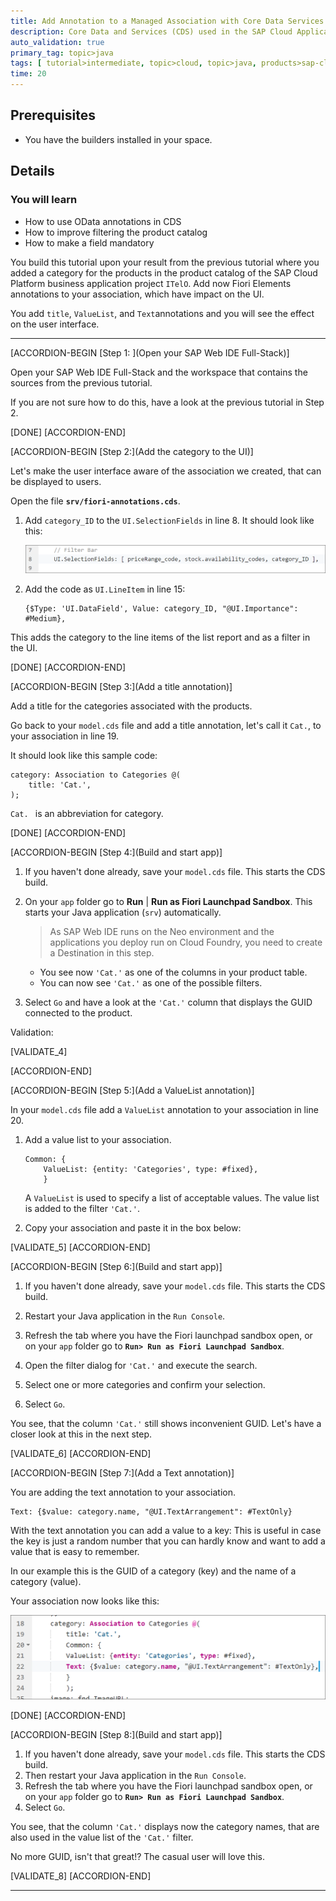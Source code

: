 ```yaml
---
title: Add Annotation to a Managed Association with Core Data Services
description: Core Data and Services (CDS) used in the SAP Cloud Application Programming Model supports annotations from Fiori Elements. Add four of them and explore the results.
auto_validation: true
primary_tag: topic>java
tags: [ tutorial>intermediate, topic>cloud, topic>java, products>sap-cloud-platform, products>sap-web-ide, software-product-function>sap-cloud-application-programming-model ]
time: 20
---
```


## Prerequisites  
 - You have the builders installed in your space.


## Details
### You will learn  
  - How to use OData annotations in CDS
  - How to improve filtering the product catalog
  - How to make a field mandatory

You build this tutorial upon your result from the previous tutorial where you added a category for the products in the product catalog of the SAP Cloud Platform business application project `ITelO`. Add now Fiori Elements annotations to your association, which have impact on the UI.

You add `title`, `ValueList`, and `Text`annotations and you will see the effect on the user interface.

---

[ACCORDION-BEGIN [Step 1: ](Open your SAP Web IDE Full-Stack)]

Open your SAP Web IDE Full-Stack and the workspace that contains the sources from the previous tutorial.

If you are not sure how to do this, have a look at the previous tutorial in Step 2.

[DONE]
[ACCORDION-END]


[ACCORDION-BEGIN [Step 2:](Add the category to the UI)]

Let's make the user interface aware of the association we created, that can be displayed to users.

Open the file **`srv/fiori-annotations.cds`**.

1. Add `category_ID` to the `UI.SelectionFields` in line 8. It should look like this:

    ![UI.SelectionFields](itelouiselection.png)

2. Add the code as `UI.LineItem` in line 15:

    ```
    {$Type: 'UI.DataField', Value: category_ID, "@UI.Importance": #Medium},
    ```

This adds the category to the line items of the list report and as a filter in the UI.


[DONE]
[ACCORDION-END]

[ACCORDION-BEGIN [Step 3:](Add a title annotation)]

Add a title for the categories associated with the products.

Go back to your `model.cds` file and add a title annotation, let's call it `Cat.`, to your association in line 19.

It should look like this sample code:

```
category: Association to Categories @(
    title: 'Cat.',
);

```

`Cat. ` is an abbreviation for category.

[DONE]
[ACCORDION-END]

[ACCORDION-BEGIN [Step 4:](Build and start app)]


 1. If you haven't done already, save your `model.cds` file. This starts the CDS build.

 2. On your `app` folder go to **Run** | **Run as Fiori Launchpad Sandbox**. This starts your Java application (`srv`) automatically.

    >As SAP Web IDE runs on the Neo environment and the applications you deploy run on Cloud Foundry, you need to create a Destination in this step.


     - You see now `'Cat.'` as one of the columns in your product table.
     - You can now see `'Cat.'` as one of the possible filters.

 3. Select `Go` and have a look at the `'Cat.'` column that displays the GUID connected to the product.

Validation:

[VALIDATE_4]

[ACCORDION-END]


[ACCORDION-BEGIN [Step 5:](Add a ValueList annotation)]

In your `model.cds` file add a `ValueList` annotation to your association in line 20.

1. Add a value list to your association.

    ```
    Common: {
        ValueList: {entity: 'Categories', type: #fixed},
        }
    ```

    A `ValueList` is used to specify a list of acceptable values. The value list is added to the filter `'Cat.'`.

2. Copy your association and paste it in the box below:

[VALIDATE_5]
[ACCORDION-END]



[ACCORDION-BEGIN [Step 6:](Build and start app)]

 1. If you haven't done already, save your `model.cds` file. This starts the CDS build.

 2. Restart your Java application in the `Run Console`.

 3. Refresh the tab where you have the Fiori launchpad sandbox open, or on your `app` folder go to **`Run> Run as Fiori Launchpad Sandbox`**.

 4. Open the filter dialog for `'Cat.'` and execute the search.

 5. Select one or more categories and confirm your selection.

 6. Select `Go`. 

You see, that the column `'Cat.'` still shows inconvenient GUID. Let's have a closer look at this in the next step.


[VALIDATE_6]
[ACCORDION-END]

[ACCORDION-BEGIN [Step 7:](Add a Text annotation)]

You are adding the text annotation to your association.

```
Text: {$value: category.name, "@UI.TextArrangement": #TextOnly}
```

With the text annotation you can add a value to a key: This is useful in case the key is just a random number that you can hardly know and want to add a value that is easy to remember.

In our example this is the GUID of a category (key) and the name of a category (value).

Your association now looks like this:

![Code with text annotation](itelotextanno.png)


[DONE]
[ACCORDION-END]

[ACCORDION-BEGIN [Step 8:](Build and start app)]

 1. If you haven't done already, save your `model.cds` file. This starts the CDS build.
 2. Then restart your Java application in the `Run Console`.
 3. Refresh the tab where you have the Fiori launchpad sandbox open, or on your `app` folder go to **`Run> Run as Fiori Launchpad Sandbox`**.
 4. Select `Go`.

You see, that the column `'Cat.'` displays now the category names, that are also used in the value list of the `'Cat.'` filter.

No more GUID, isn't that great!? The casual user will love this.

[VALIDATE_8]
[ACCORDION-END]




---
